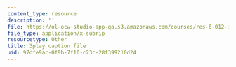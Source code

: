 ```yaml
---
content_type: resource
description: ''
file: https://ol-ocw-studio-app-qa.s3.amazonaws.com/courses/res-6-012-introduction-to-probability-spring-2018/97dfe9ac0f9b7f10c23c28f399210d24_lmHjUxi2EH4.srt
file_type: application/x-subrip
resourcetype: Other
title: 3play caption file
uid: 97dfe9ac-0f9b-7f10-c23c-28f399210d24
---
```

